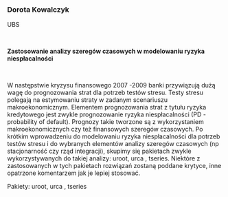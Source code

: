 <!--html_preserve-->
<span>
<h3>
Dorota Kowalczyk
</h3>
<p>
UBS
</p>
<br/>
<p>
<strong>Zastosowanie analizy szeregów czasowych w modelowaniu ryzyka
niespłacalności</strong>
</p>
<br/>
<p>
W następstwie kryzysu finansowego 2007 -2009 banki przywiązują dużą wagę
do prognozowania strat dla potrzeb testów stresu. Testy stresu polegają
na estymowaniu straty w zadanym scenariuszu makroekonomicznym. Elementem
prognozowania strat z tytułu ryzyka kredytowego jest zwykle
prognozowanie ryzyka niespłacalności (PD - probability of default).
Prognozy takie tworzone są z wykorzystaniem makroekonomicznych czy też
finansowych szeregów czasowych. Po krótkim wprowadzeniu do modelowaniu
ryzyka niespłacalności dla potrzeb testów stresu i do wybranych
elementów analizy szeregów czasowych (np stacjonarność czy rząd
integracji), skupimy się pakietach zwykle wykorzystywanych do takiej
analizy: uroot, urca , tseries. Niektóre z zastosowanych w tych
pakietach rozwiązań zostaną poddane krytyce, inne opatrzone komentarzem
jak je lepiej stosować.

Pakiety: uroot, urca , tseries
</p>
</span><!--/html_preserve-->
